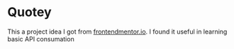 # Quotey
This a project idea I got from [frontendmentor.io](https://www.frontendmentor.io/).
I found it useful in learning basic API consumation
